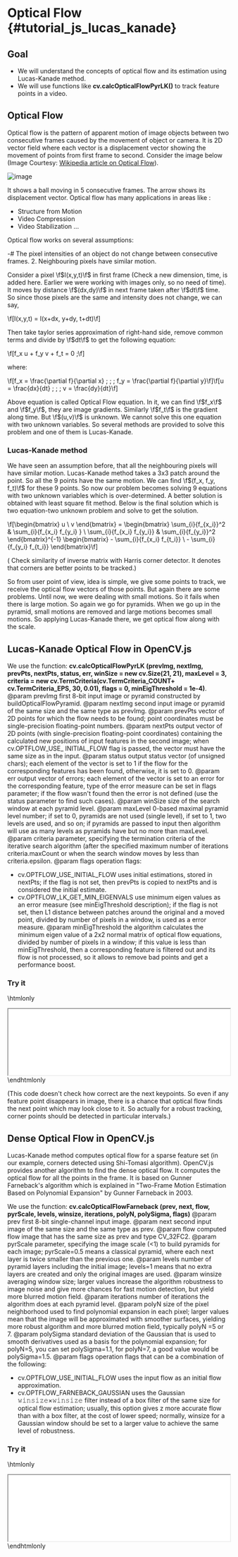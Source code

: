 Optical Flow {#tutorial_js_lucas_kanade}
============

Goal
----

-   We will understand the concepts of optical flow and its estimation using Lucas-Kanade
    method.
-   We will use functions like **cv.calcOpticalFlowPyrLK()** to track feature points in a
    video.

Optical Flow
------------

Optical flow is the pattern of apparent motion of image objects between two consecutive frames
caused by the movement of object or camera. It is 2D vector field where each vector is a
displacement vector showing the movement of points from first frame to second. Consider the image
below (Image Courtesy: [Wikipedia article on Optical
Flow](http://en.wikipedia.org/wiki/Optical_flow)).

![image](images/optical_flow_basic1.jpg)

It shows a ball moving in 5 consecutive frames. The arrow shows its displacement vector. Optical
flow has many applications in areas like :

-   Structure from Motion
-   Video Compression
-   Video Stabilization ...

Optical flow works on several assumptions:

-#  The pixel intensities of an object do not change between consecutive frames.
2.  Neighbouring pixels have similar motion.

Consider a pixel \f$I(x,y,t)\f$ in first frame (Check a new dimension, time, is added here. Earlier we
were working with images only, so no need of time). It moves by distance \f$(dx,dy)\f$ in next frame
taken after \f$dt\f$ time. So since those pixels are the same and intensity does not change, we can say,

\f[I(x,y,t) = I(x+dx, y+dy, t+dt)\f]

Then take taylor series approximation of right-hand side, remove common terms and divide by \f$dt\f$ to
get the following equation:

\f[f_x u + f_y v + f_t = 0 \;\f]

where:

\f[f_x = \frac{\partial f}{\partial x} \; ; \; f_y = \frac{\partial f}{\partial y}\f]\f[u = \frac{dx}{dt} \; ; \; v = \frac{dy}{dt}\f]

Above equation is called Optical Flow equation. In it, we can find \f$f_x\f$ and \f$f_y\f$, they are image
gradients. Similarly \f$f_t\f$ is the gradient along time. But \f$(u,v)\f$ is unknown. We cannot solve this
one equation with two unknown variables. So several methods are provided to solve this problem and
one of them is Lucas-Kanade.

### Lucas-Kanade method

We have seen an assumption before, that all the neighbouring pixels will have similar motion.
Lucas-Kanade method takes a 3x3 patch around the point. So all the 9 points have the same motion. We
can find \f$(f_x, f_y, f_t)\f$ for these 9 points. So now our problem becomes solving 9 equations with
two unknown variables which is over-determined. A better solution is obtained with least square fit
method. Below is the final solution which is two equation-two unknown problem and solve to get the
solution.

\f[\begin{bmatrix} u \\ v \end{bmatrix} =
\begin{bmatrix}
    \sum_{i}{f_{x_i}}^2  &  \sum_{i}{f_{x_i} f_{y_i} } \\
    \sum_{i}{f_{x_i} f_{y_i}} & \sum_{i}{f_{y_i}}^2
\end{bmatrix}^{-1}
\begin{bmatrix}
    - \sum_{i}{f_{x_i} f_{t_i}} \\
    - \sum_{i}{f_{y_i} f_{t_i}}
\end{bmatrix}\f]

( Check similarity of inverse matrix with Harris corner detector. It denotes that corners are better
points to be tracked.)

So from user point of view, idea is simple, we give some points to track, we receive the optical
flow vectors of those points. But again there are some problems. Until now, we were dealing with
small motions. So it fails when there is large motion. So again we go for pyramids. When we go up in
the pyramid, small motions are removed and large motions becomes small motions. So applying
Lucas-Kanade there, we get optical flow along with the scale.

Lucas-Kanade Optical Flow in OpenCV.js
-----------------------------------

We use the function: **cv.calcOpticalFlowPyrLK (prevImg, nextImg, prevPts, nextPts, status, err, winSize =
new cv.Size(21, 21), maxLevel = 3, criteria = new cv.TermCriteria(cv.TermCriteria_COUNT+
cv.TermCriteria_EPS, 30, 0.01), flags = 0, minEigThreshold = 1e-4)**.
@param prevImg          first 8-bit input image or pyramid constructed by buildOpticalFlowPyramid.
@param nextImg          second input image or pyramid of the same size and the same type as prevImg.
@param prevPts          vector of 2D points for which the flow needs to be found; point coordinates must
be single-precision floating-point numbers.
@param nextPts          output vector of 2D points (with single-precision floating-point coordinates)
containing the calculated new positions of input features in the second image; when cv.OPTFLOW_USE_
INITIAL_FLOW flag is passed, the vector must have the same size as in the input.
@param status           output status vector (of unsigned chars); each element of the vector is set to 1
if the flow for the corresponding features has been found, otherwise, it is set to 0.
@param err              output vector of errors; each element of the vector is set to an error for the
corresponding feature, type of the error measure can be set in flags parameter; if the flow wasn't
found then the error is not defined (use the status parameter to find such cases).
@param winSize          size of the search window at each pyramid level.
@param maxLevel         0-based maximal pyramid level number; if set to 0, pyramids are not used (single
level), if set to 1, two levels are used, and so on; if pyramids are passed to input then algorithm
will use as many levels as pyramids have but no more than maxLevel.
@param criteria         parameter, specifying the termination criteria of the iterative search algorithm
(after the specified maximum number of iterations criteria.maxCount or when the search window moves
by less than criteria.epsilon.
@param flags            operation flags:
- cv.OPTFLOW_USE_INITIAL_FLOW uses initial estimations, stored in nextPts; if the flag is not set,
then prevPts is copied to nextPts and is considered the initial estimate.
- cv.OPTFLOW_LK_GET_MIN_EIGENVALS use minimum eigen values as an error measure (see minEigThreshold
description); if the flag is not set, then L1 distance between patches around the original and a moved
point, divided by number of pixels in a window, is used as a error measure.
@param minEigThreshold  the algorithm calculates the minimum eigen value of a 2x2 normal matrix of
optical flow equations, divided by number of pixels in a window; if this value is less than
minEigThreshold, then a corresponding feature is filtered out and its flow is not processed, so it
allows to remove bad points and get a performance boost.

### Try it

\htmlonly
<iframe src="../../js_optical_flow_lucas_kanade.html" width="100%"
        onload="this.style.height=this.contentDocument.body.scrollHeight +'px';">
</iframe>
\endhtmlonly

(This code doesn't check how correct are the next keypoints. So even if any feature point disappears
in image, there is a chance that optical flow finds the next point which may look close to it. So
actually for a robust tracking, corner points should be detected in particular intervals.)

Dense Optical Flow in OpenCV.js
-------------------------------

Lucas-Kanade method computes optical flow for a sparse feature set (in our example, corners detected
using Shi-Tomasi algorithm). OpenCV.js provides another algorithm to find the dense optical flow. It
computes the optical flow for all the points in the frame. It is based on Gunner Farneback's
algorithm which is explained in "Two-Frame Motion Estimation Based on Polynomial Expansion" by
Gunner Farneback in 2003.

We use the function: **cv.calcOpticalFlowFarneback (prev, next, flow, pyrScale, levels, winsize,
iterations, polyN, polySigma, flags)**
@param prev        first 8-bit single-channel input image.
@param next        second input image of the same size and the same type as prev.
@param flow        computed flow image that has the same size as prev and type CV_32FC2.
@param pyrScale    parameter, specifying the image scale (<1) to build pyramids for each image;
pyrScale=0.5 means a classical pyramid, where each next layer is twice smaller than the previous one.
@param levels      number of pyramid layers including the initial image; levels=1 means that no extra
layers are created and only the original images are used.
@param winsize     averaging window size; larger values increase the algorithm robustness to image noise
and give more chances for fast motion detection, but yield more blurred motion field.
@param iterations  number of iterations the algorithm does at each pyramid level.
@param polyN       size of the pixel neighborhood used to find polynomial expansion in each pixel; larger
values mean that the image will be approximated with smoother surfaces, yielding more robust algorithm
and more blurred motion field, typically polyN =5 or 7.
@param polySigma   standard deviation of the Gaussian that is used to smooth derivatives used as a
basis for the polynomial expansion; for polyN=5, you can set polySigma=1.1, for polyN=7, a good
value would be polySigma=1.5.
@param flags       operation flags that can be a combination of the following:
- cv.OPTFLOW_USE_INITIAL_FLOW uses the input flow as an initial flow approximation.
- cv.OPTFLOW_FARNEBACK_GAUSSIAN uses the Gaussian 𝚠𝚒𝚗𝚜𝚒𝚣𝚎×𝚠𝚒𝚗𝚜𝚒𝚣𝚎 filter instead of a box filter of
the same size for optical flow estimation; usually, this option gives z more accurate flow than with
a box filter, at the cost of lower speed; normally, winsize for a Gaussian window should be set to a
larger value to achieve the same level of robustness.

### Try it

\htmlonly
<iframe src="../../js_optical_flow_dense.html" width="100%"
        onload="this.style.height=this.contentDocument.body.scrollHeight +'px';">
</iframe>
\endhtmlonly
